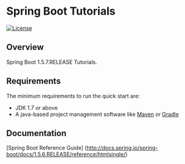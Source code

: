 # Spring Boot Tutorials
[![License](https://img.shields.io/badge/license-Apache%202-green.svg)](https://www.apache.org/licenses/LICENSE-2.0) 

## Overview
Spring Boot 1.5.7.RELEASE Tutorials.

## Requirements
The minimum requirements to run the quick start are:
* JDK 1.7 or above
* A java-based project management software like [Maven](https://maven.apache.org/) or [Gradle](http://gradle.org/)

## Documentation
[Spring Boot Reference Guide] (http://docs.spring.io/spring-boot/docs/1.5.6.RELEASE/reference/htmlsingle/)
